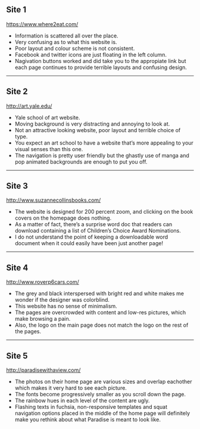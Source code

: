 
## Site 1
https://www.where2eat.com/
- Information is scattered all over the place.
- Very confusing as to what this website is. 
- Poor layout and colour scheme is not consistent.
- Facebook and twitter icons are just floating in the left column.
- Nagivation buttons worked and did take you to the appropiate link but each page continues to provide terrible layouts and confusing design. 

---
## Site 2
http://art.yale.edu/
- Yale school of art website.
- Moving background is very distracting and annoying to look at.
- Not an attractive looking website, poor layout and terrible choice of type. 
- You expect an art school to have a website that’s more appealing to your visual senses than this one.
- The navigation is pretty user friendly but the ghastly use of manga and pop animated backgrounds are enough to put you off.

---
## Site 3
http://www.suzannecollinsbooks.com/
- The website is designed for 200 percent zoom, and clicking on the book covers on the homepage does nothing.
- As a matter of fact, there’s a surprise word doc that readers can download containing a list of Children’s Choice Award Nominations.
- I do not understand the point of keeping a downloadable word document when it could easily have been just another page!

---
## Site 4
http://www.roverp6cars.com/
- The grey and black interspersed with bright red and white makes me wonder if the designer was colorblind.
- This website has no sense of minimalism. 
- The pages are overcrowded with content and low-res pictures, which make browsing a pain.
- Also, the logo on the main page does not match the logo on the rest of the pages.

---
## Site 5
http://paradisewithaview.com/
- The photos on their home page are various sizes and overlap eachother which makes it very hard to see each picture.
- The fonts become progressively smaller as you scroll down the page.
- The rainbow hues in each level of the content are ugly.
- Flashing texts in fuchsia, non-responsive templates and squat navigation options placed in the middle of the home page will definitely make you rethink about what Paradise is meant to look like. 

